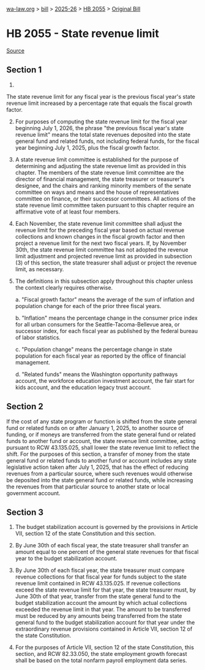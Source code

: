 [wa-law.org](/) > [bill](/bill/) > [2025-26](/bill/2025-26/) > [HB 2055](/bill/2025-26/hb/2055/) > [Original Bill](/bill/2025-26/hb/2055/1/)

# HB 2055 - State revenue limit

[Source](http://lawfilesext.leg.wa.gov/biennium/2025-26/Pdf/Bills/House%20Bills/2055.pdf)

## Section 1
1.

The state revenue limit for any fiscal year is the previous fiscal year's state revenue limit increased by a percentage rate that equals the fiscal growth factor.

2. For purposes of computing the state revenue limit for the fiscal year beginning July 1, 2026, the phrase "the previous fiscal year's state revenue limit" means the total state revenues deposited into the state general fund and related funds, not including federal funds, for the fiscal year beginning July 1, 2025, plus the fiscal growth factor.

3. A state revenue limit committee is established for the purpose of determining and adjusting the state revenue limit as provided in this chapter. The members of the state revenue limit committee are the director of financial management, the state treasurer or treasurer's designee, and the chairs and ranking minority members of the senate committee on ways and means and the house of representatives committee on finance, or their successor committees. All actions of the state revenue limit committee taken pursuant to this chapter require an affirmative vote of at least four members.

4. Each November, the state revenue limit committee shall adjust the revenue limit for the preceding fiscal year based on actual revenue collections and known changes in the fiscal growth factor and then project a revenue limit for the next two fiscal years. If, by November 30th, the state revenue limit committee has not adopted the revenue limit adjustment and projected revenue limit as provided in subsection (3) of this section, the state treasurer shall adjust or project the revenue limit, as necessary.

5. The definitions in this subsection apply throughout this chapter unless the context clearly requires otherwise.

    a. "Fiscal growth factor" means the average of the sum of inflation and population change for each of the prior three fiscal years.

    b. "Inflation" means the percentage change in the consumer price index for all urban consumers for the Seattle-Tacoma-Bellevue area, or successor index, for each fiscal year as published by the federal bureau of labor statistics.

    c. "Population change" means the percentage change in state population for each fiscal year as reported by the office of financial management.

    d. "Related funds" means the Washington opportunity pathways account, the workforce education investment account, the fair start for kids account, and the education legacy trust account.

## Section 2
If the cost of any state program or function is shifted from the state general fund or related funds on or after January 1, 2025, to another source of funding, or if moneys are transferred from the state general fund or related funds to another fund or account, the state revenue limit committee, acting pursuant to RCW 43.135.025, shall lower the state revenue limit to reflect the shift. For the purposes of this section, a transfer of money from the state general fund or related funds to another fund or account includes any state legislative action taken after July 1, 2025, that has the effect of reducing revenues from a particular source, where such revenues would otherwise be deposited into the state general fund or related funds, while increasing the revenues from that particular source to another state or local government account.

## Section 3
1. The budget stabilization account is governed by the provisions in Article VII, section 12 of the state Constitution and this section.

2. By June 30th of each fiscal year, the state treasurer shall transfer an amount equal to one percent of the general state revenues for that fiscal year to the budget stabilization account.

3. By June 30th of each fiscal year, the state treasurer must compare revenue collections for that fiscal year for funds subject to the state revenue limit contained in RCW 43.135.025. If revenue collections exceed the state revenue limit for that year, the state treasurer must, by June 30th of that year, transfer from the state general fund to the budget stabilization account the amount by which actual collections exceeded the revenue limit in that year. The amount to be transferred must be reduced by any amounts being transferred from the state general fund to the budget stabilization account for that year under the extraordinary revenue provisions contained in Article VII, section 12 of the state Constitution.

4. For the purposes of Article VII, section 12 of the state Constitution, this section, and RCW 82.33.050, the state employment growth forecast shall be based on the total nonfarm payroll employment data series.
